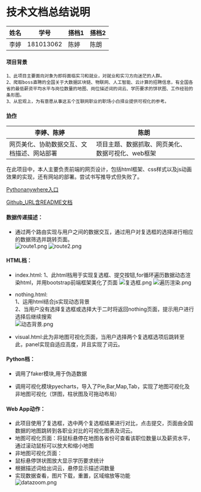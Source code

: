 # 技术文档总结说明

|姓名   |学号  |搭档1 |搭档2|
| ----- | ----- | ----- | -----|
|李婷  |181013062|陈婷  |陈朗|

#### 项目背景

    1、此项目主要面向对象为即将面临实习和就业，对就业和实习方向迷茫的人群。
    2、爬取boss直聘的全国关于大数据区块链、物联网、人工智能、云计算的招聘信息，有全国各省的最低薪资平均水平与岗位数量的地图、岗位描述词的词云、学历要求的饼状图、工作经验的条形图。
    3、从宏观上，为有意愿从事这五个互联网职业的职场小白择业提供可视化的参考。  

#### [协作](https://github.com/cocofantuan/visual_job)
|李婷、陈婷   |陈朗 |
| ----- | ----- |
|网页美化、协助数据交互、文档描述、网站部署  |项目主题、数据抓取、网页美化、数据可视化、web框架|

在此项目中，本人主要负责前端的网页设计，包括html框架、css样式以及js动画效果的实现，还有网站的部署。尝试书写推导式但失败了。

[Pythonanywhere入口](http://ltco.pythonanywhere.com/)  

[Github_URL含README文档](https://github.com/cocofantuan/Python)

#### 数据传递描述：
- 通过两个路由实现与用户之间的数据交互，通过用户对复选框的选择进行相应的数据筛选并跳转页面。  
![route1.png](https://i.loli.net/2020/01/06/zLEG7fxcQbSOutJ.png)
![route2.png](https://i.loli.net/2020/01/06/P41D8Xh2lSBNJut.png)

#### HTML档：
- index.html:
1、此html档用于实现复选框、提交按钮,for循环遍历数据动态渲染html，并用bootstrap前端框架美化了页面
![复选框.png](https://i.loli.net/2020/01/06/vwMnfQqIzOacAlC.png)
![遍历渲染.png](https://i.loli.net/2020/01/06/2JKjq4slcGbHWp1.png)

- nothing.html:  
1、运用html结合js实现动态背景  
2、当用户没有选择复选框或选择大于二时将返回nothing页面，提示用户进行选择后继续搜索  
![动态背景.png](https://i.loli.net/2020/01/06/HGqCmRQpjv9Kndr.png)

- visual.html:此为非地图可视化页面，当用户选择两个复选框选项后跳转至此，panel实现自适应高度，并且实现了词云。 

#### Python档：

- 调用了faker模块,用于伪造数据

- 调用可视化模块pyecharts，导入了Pie,Bar,Map,Tab，实现了地图可视化及非地图可视化（饼图，柱状图及可拖动布局）

#### Web App动作：
- 此项目使用了复选框，选中两个复选框结果进行对比，点击提交，页面由全国数据的地图跳转到各职业对比的可视化图表及词云。  
- 地图可视化页面：将鼠标悬停在地图各省份可查看该职位数量以及薪资水平，通过滚动鼠标可以放大和缩小地图
- 非地图可视化页面：
 - 鼠标悬停饼状图放大显示学历要求统计
 - 根据描述词给出词云，悬停显示描述词数量
 - 实现数据查看，图片下载，重置，区域缩放等功能    
![datazoom.png](https://i.loli.net/2020/01/06/zDKkS4rcl2hJLMd.png)

